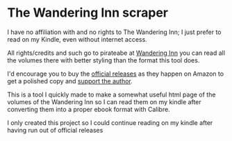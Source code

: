 # The Wandering Inn scraper

I have no affiliation with and no rights to The Wandering Inn; I just prefer to read on my Kindle, even without internet access.

All rights/credits and such go to pirateabe at [Wandering Inn](https://wanderinginn.com) you can read all the volumes there with better styling than the format this tool does.

I'd encourage you to buy the [official releases](https://www.amazon.com/gp/product/B07YH9X7V7/?ie=UTF8&keywords=the%20wandering%20inn&qid=1577641602&ref_=sr_1_3&sr=8-3) as they happen on Amazon to get a polished copy and [support the author](https://www.patreon.com/user?u=4240617). 

This is a tool I quickly made to make a somewhat useful html page of the volumes of the Wandering Inn so I can read them on my kindle after converting them into a proper ebook format with Calibre.

I only created this project so I could continue reading on my kindle after having run out of official releases
